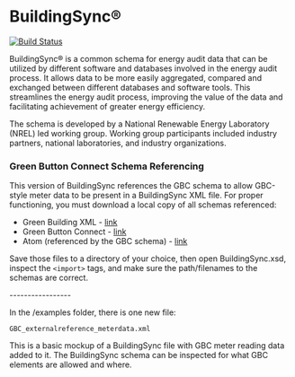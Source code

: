 # BuildingSync®

[![Build Status](https://travis-ci.org/BuildingSync/schema.svg?branch=develop)](https://travis-ci.org/BuildingSync/schema)

BuildingSync® is a common schema for energy audit data that can be 
utilized by different software and databases involved in the energy 
audit process. It allows data to be more easily aggregated, compared 
and exchanged between different databases and software tools. This 
streamlines the energy audit process, improving the value of the data
and facilitating achievement of greater energy efficiency.

The schema is developed by a National Renewable Energy Laboratory 
(NREL) led working group. Working group participants included industry 
partners, national laboratories, and industry organizations.


### Green Button Connect Schema Referencing

This version of BuildingSync references the GBC schema to allow GBC-style meter data to be present in a BuildingSync XML file.  For proper functioning, you must download a local copy of all schemas referenced:

* Green Building XML - [link](http://www.gbxml.org/Schema_Current_GreenBuildingXML_gbXML)
* Green Button Connect - [link](https://naesb.org//copyright/espi.xsd)
* Atom (referenced by the GBC schema) - [link](https://github.com/GreenButtonAlliance/OpenESPI-Common-java/blob/master/etc/atom.xsd)

Save those files to a directory of your choice, then open BuildingSync.xsd, inspect the `<import>` tags, and make sure the path/filenames to the schemas are correct.

--\-\-\-\-\-\-\-\-\-\-\-\-\-\-\-

In the /examples folder, there is one new file: 

`GBC_externalreference_meterdata.xml`

This is a basic mockup of a BuildingSync file with GBC meter reading data added to it.  The BuildingSync schema can be inspected for what GBC elements are allowed and where.
